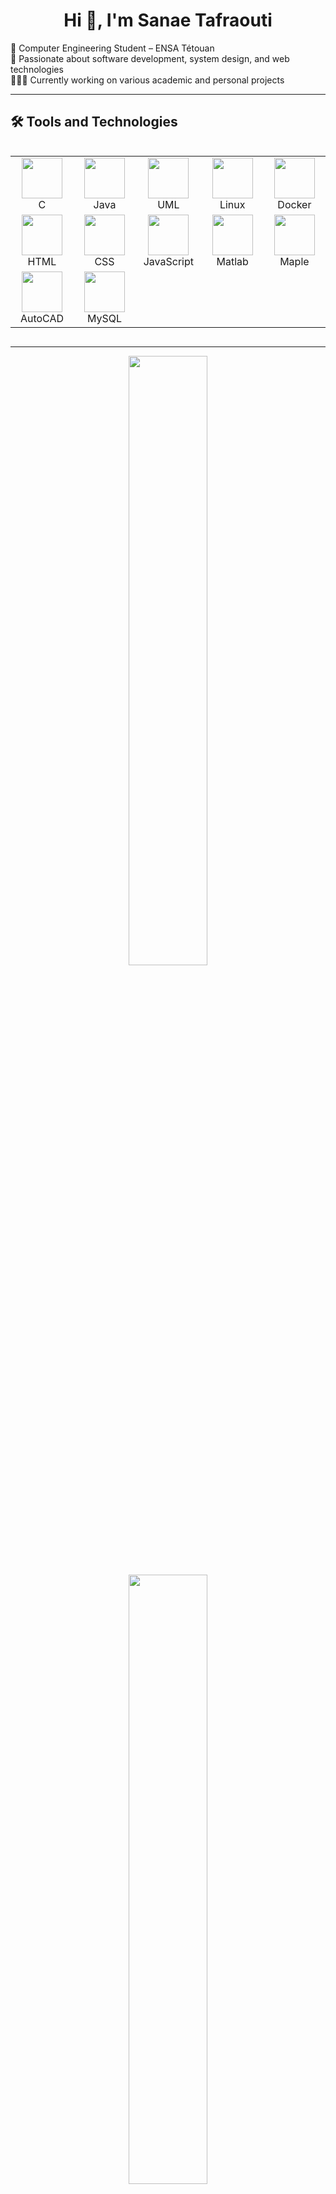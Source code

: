 <h1 align="center">Hi 👋, I'm Sanae Tafraouti</h1>

🔭 Computer Engineering Student – ENSA Tétouan  
🌱 Passionate about software development, system design, and web technologies  
👩🏽‍💻 Currently working on various academic and personal projects  

---

## 🛠️ Tools and Technologies
<div style="display: flex; align-items: flex-start; align: center">
<table align="center">
  <tr>
    <td align="center" width="96">
        <img src="https://camo.githubusercontent.com/9c35a7e95965c6c4bb6f755421fda7ca7d81e0bdc45e98c5f5e527837c029fdd/68747470733a2f2f692e70696e696d672e636f6d2f6f726967696e616c732f39622f61302f32662f39626130326635613833653330623935653065316564383432383234396564642e676966" width="65" height="65" />
      <br>C
    </td>
    <td align="center" width="96">
        <img src= "https://techstack-generator.vercel.app/java-icon.svg" width="65" height="65" />
      <br>Java
    </td>
    <td align="center" width="96">
        <img src="https://encrypted-tbn0.gstatic.com/images?q=tbn:ANd9GcSYAm56KxOvcav1Ze35W9hWx2gRFlWLYbCwpA&s" width="65" height="65" />
      <br>UML
    </td>
    <td align="center" width="96">
        <img src="https://cdn.jsdelivr.net/gh/devicons/devicon@latest/icons/linux/linux-original.svg" width="65" height="65" />
      <br>Linux
    </td>
    <td align="center" width="96">
        <img src="https://cdn.jsdelivr.net/gh/devicons/devicon@latest/icons/docker/docker-original.svg" width="65" height="65" />
      <br>Docker
    </td>
  </tr>
  <tr>
    <td align="center" width="96">
        <img src="https://cdn.jsdelivr.net/gh/devicons/devicon@latest/icons/html5/html5-original.svg" width="65" height="65" />
      <br>HTML
    </td>
    <td align="center" width="96">
        <img src="https://cdn.jsdelivr.net/gh/devicons/devicon@latest/icons/css3/css3-original.svg" width="65" height="65" />
      <br>CSS
    </td>
    <td align="center" width="96">
        <img src="https://cdn.jsdelivr.net/gh/devicons/devicon@latest/icons/javascript/javascript-original.svg" width="65" height="65" />
      <br>JavaScript
    </td>
    <td align="center" width="96">
        <img src="https://camo.githubusercontent.com/5e5ac497c124a29ef845f66c20aea53828795526268954ad30eab2eb20de476b/68747470733a2f2f63646e2e6a7364656c6976722e6e65742f67682f64657669636f6e732f64657669636f6e406c61746573742f69636f6e732f6d61746c61622f6d61746c61622d6f726967696e616c2e737667" width="65" height="65"/>
      <br>Matlab
    </td>
    <td align="center" width="96">
        <img src="https://www.maplesoft.com/images2015/Maple_lg.png" width="65" height="65" />
      <br>Maple
    </td>
  </tr>
  <tr>
    <td align="center" width="96">
        <img src="https://cdn2.iconfinder.com/data/icons/icons-mega-pack-1-and-2/256/Autodesk_AutoCAD.png" width="65" height="65" />
      <br>AutoCAD
    </td>
    <td align="center" width="96">
        <img src="https://techstack-generator.vercel.app/mysql-icon.svg" width="65" height="65" />
      <br>MySQL
    </td>
  </tr>
</table>
</div>

---

<p align="center">
<a href="https://github.com/tafraouti-sanae01?tab=repositories"><img src="https://github-readme-stats-one-bice.vercel.app/api?username=tafraouti-sanae01&theme=gotham&show_icons=true&count_private=true&hide_border=false"  width="50%"/></a>
<a href="https://github.com/tafraouti-sanae01?tab=stars"><img src="https://github-readme-streak-stats.herokuapp.com?user=tafraouti-sanae01&theme=gotham&hide_border=false&date_format=M%20j%5B%2C%20Y%5D"  width="50%"/></a>
</p>

---

## 📂 My Repositories

- [Orientation-scolaire](https://github.com/tafraouti-sanae01/Orientation-scolaire) – Academic orientation project  
- [Solo-Vs-Multi-Shooter-Game](https://github.com/tafraouti-sanae01/Solo-Vs-Multi-Shooter-Game) – Java-based shooter game  
- [Portail-Genie-Informatique1](https://github.com/tafraouti-sanae01/Portail-Genie-Informatique1) – Portal for Computer Engineering program  
- [API-Java](https://github.com/tafraouti-sanae01/API-Java) – Java API project  
- [Projet_web25](https://github.com/iSOx64/projet_web25) – Official AFCON 2025 portal  
- [Learn-C](https://github.com/tafraouti-sanae01/Learn-C) – C# language learning and exercises  
- [Systeme-de-Gestion-des-Etudiants](https://github.com/tafraouti-sanae01/Systeme-de-Gestion-des-Etudiants) – Student management system with grading  
- [PHP](https://github.com/tafraouti-sanae01/PHP) – PHP learning and exercises  
- [automate-fini-en-c](https://github.com/ferdaoussBouchennou/automate-fini-en-c) – Finite automata in C  
- [projet-docker](https://github.com/zohriHafsa/projet-docker) – Web development environment with Docker  

---

## 🏆 GitHub Trophies
<div align="center">
  <img src="https://github-profile-trophy.vercel.app/?username=tafraouti-sanae01&theme=discord&no-frame=true&no-bg=true&margin-w=15" alt="Trophies">
</div>

---

## 📬 Contact
- 📧 Email: **tafraouti.sanae1@gmail.com**  
- 🔗 LinkedIn: [Sanae Tafraouti](https://www.linkedin.com/in/sanae-tafraouti-040a92362/)  
- 📍 Location: Tetouan, Morocco  
- 🎓 Education: **National School of Applied Sciences, Tetouan**  
